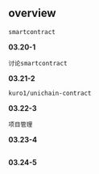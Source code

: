 ## overview
```
smartcontract
```

**03.20-1**
```
讨论smartcontract
```
**03.21-2**
```
kuro1/unichain-contract
```
**03.22-3**
```
项目管理
```
**03.23-4**
```

```
**03.24-5**
```

```